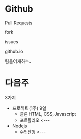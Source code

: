 # Github 



Pull Requests 

fork

issues 

github.io 



팀을어캐하누..







# 다음주 



3가지

- 프로젝트 (1주) 9일 
  - 클론 HTML, CSS, Javascript 
  - 포트폴리오  <--- 
- Nodejs 
  - 수업진행 <---




